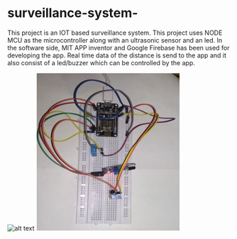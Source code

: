 # surveillance-system-
This project is an IOT based surveillance system.
This project uses NODE MCU as the microcontroller along with an ultrasonic sensor and an led.
In the software side, MIT APP inventor and Google Firebase has been used for developing the app.
Real time data of the distance is send to the app and it also consist of a led/buzzer which can be controlled by the app.

![alt text](app_ui.png"")
![alt text](hardware.png "")
